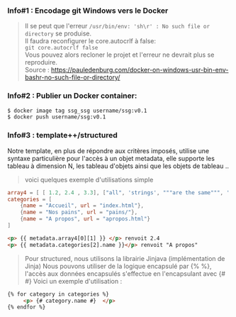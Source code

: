 ### Info\#1 : Encodage git Windows vers le Docker
>Il se peut que l'erreur ```/usr/bin/env: 'sh\r' : No such file or directory``` se produise.\
>Il faudra reconfigurer le core.autocrlf à false:\
>```git core.autocrlf false```\
>Vous pouvez alors recloner le projet et l'erreur ne devrait plus se reproduire.\
>Source : https://pauledenburg.com/docker-on-windows-usr-bin-env-bashr-no-such-file-or-directory/


### Info\#2 : Publier un Docker container:
```sh
$ docker image tag ssg_ssg username/ssg:v0.1
$ docker push username/ssg:v0.1
```
### Info\#3 : template++/structured
Notre template, en plus de répondre aux critères imposés, utilise une syntaxe particulière pour l'accès à un objet metadata,
elle supporte les tableau à dimension N, les tableau d'objets ainsi que les objets de tableau ..
>voici quelques exemple d'utilisations simple 
```toml
array4 = [ [ 1.2, 2.4 , 3.3], ["all", 'strings', """are the same""", '''type'''] ]
categories = [
	{name = "Accueil", url = "index.html"},
	{name = "Nos pains", url = "pains/"},
	{name = "A propos", url = "apropos.html"}
]
```
```html
<p> {{ metadata.array4[0][1] }} </p> renvoit 2.4
<p> {{ metadata.categories[2].name }}</p> renvoit "A propos"
```
>Pour structured, nous utilisons la librairie Jinjava (implémentation de Jinja)
>Nous pouvons utiliser de la logique encapsulé par {% %}, 
>l'accès aux données encapsulés s'effectue en l'encapsulant avec {# #}
>Voici un exemple d'utilisation :
```html
{% for category in categories %} 
     <p> {# category.name #}  </p>
{% endfor %}
```

